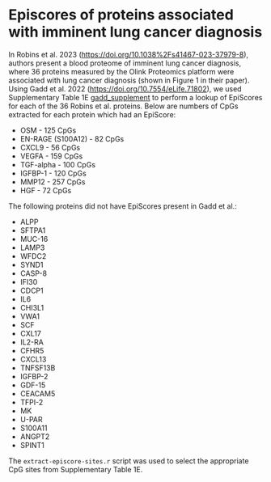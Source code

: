 # Episcores of proteins associated with imminent lung cancer diagnosis

In Robins et al. 2023 (https://doi.org/10.1038%2Fs41467-023-37979-8), authors present a blood proteome of imminent lung cancer diagnosis, where 36 proteins measured by the Olink Proteomics platform were associated with lung cancer diagnosis (shown in Figure 1 in their paper). Using Gadd et al. 2022 (https://doi.org/10.7554/eLife.71802), we used Supplementary Table 1E [gadd_supplement](sources/gadd_supplement.xlsx) to perform a lookup of EpiScores for each of the 36 Robins et al. proteins. Below are numbers of CpGs extracted for each protein which had an EpiScore:

* OSM - 125 CpGs
* EN-RAGE (S100A12) - 82 CpGs
* CXCL9 - 56 CpGs
* VEGFA - 159 CpGs
* TGF-alpha - 100 CpGs
* IGFBP-1 - 120 CpGs
* MMP12 - 257 CpGs
* HGF - 72 CpGs


The following proteins did not have EpiScores present in Gadd et al.:
* ALPP
* SFTPA1
* MUC-16
* LAMP3
* WFDC2
* SYND1
* CASP-8
* IFI30
* CDCP1
* IL6
* CHI3L1
* VWA1
* SCF
* CXL17
* IL2-RA
* CFHR5
* CXCL13
* TNFSF13B
* IGFBP-2
* GDF-15
* CEACAM5
* TFPI-2
* MK
* U-PAR
* S100A11
* ANGPT2
* SPINT1

The `extract-episcore-sites.r` script was used to select the appropriate CpG sites from Supplementary Table 1E.
